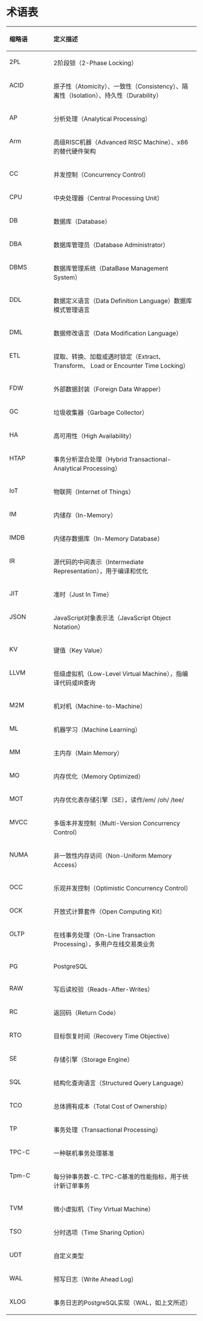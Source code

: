 # 术语表<a name="ZH-CN_TOPIC_0280548463"></a>

<a name="table19681404"></a>
<table><thead align="left"><tr id="row25507576"><th class="cellrowborder" valign="top" width="23.23%" id="mcps1.1.3.1.1"><p id="p52847742"><a name="p52847742"></a><a name="p52847742"></a>缩略语</p>
</th>
<th class="cellrowborder" valign="top" width="76.77000000000001%" id="mcps1.1.3.1.2"><p id="p52808709"><a name="p52808709"></a><a name="p52808709"></a>定义描述</p>
</th>
</tr>
</thead>
<tbody><tr id="row49647028"><td class="cellrowborder" valign="top" width="23.23%" headers="mcps1.1.3.1.1 "><p id="p61986356"><a name="p61986356"></a><a name="p61986356"></a>2PL</p>
</td>
<td class="cellrowborder" valign="top" width="76.77000000000001%" headers="mcps1.1.3.1.2 "><p id="p54838957"><a name="p54838957"></a><a name="p54838957"></a>2阶段锁（2-Phase Locking）</p>
</td>
</tr>
<tr id="row23788566"><td class="cellrowborder" valign="top" width="23.23%" headers="mcps1.1.3.1.1 "><p id="p47825654"><a name="p47825654"></a><a name="p47825654"></a>ACID</p>
</td>
<td class="cellrowborder" valign="top" width="76.77000000000001%" headers="mcps1.1.3.1.2 "><p id="p48672738"><a name="p48672738"></a><a name="p48672738"></a>原子性（Atomicity）、一致性（Consistency）、隔离性（Isolation）、持久性（Durability）</p>
</td>
</tr>
<tr id="row35401465"><td class="cellrowborder" valign="top" width="23.23%" headers="mcps1.1.3.1.1 "><p id="p48946403"><a name="p48946403"></a><a name="p48946403"></a>AP</p>
</td>
<td class="cellrowborder" valign="top" width="76.77000000000001%" headers="mcps1.1.3.1.2 "><p id="p5235726"><a name="p5235726"></a><a name="p5235726"></a>分析处理（Analytical Processing）</p>
</td>
</tr>
<tr id="row47121539"><td class="cellrowborder" valign="top" width="23.23%" headers="mcps1.1.3.1.1 "><p id="p58748338"><a name="p58748338"></a><a name="p58748338"></a>Arm</p>
</td>
<td class="cellrowborder" valign="top" width="76.77000000000001%" headers="mcps1.1.3.1.2 "><p id="p60994933"><a name="p60994933"></a><a name="p60994933"></a>高级RISC机器（Advanced RISC Machine）、x86的替代硬件架构</p>
</td>
</tr>
<tr id="row12083490"><td class="cellrowborder" valign="top" width="23.23%" headers="mcps1.1.3.1.1 "><p id="p39238623"><a name="p39238623"></a><a name="p39238623"></a>CC</p>
</td>
<td class="cellrowborder" valign="top" width="76.77000000000001%" headers="mcps1.1.3.1.2 "><p id="p24211876"><a name="p24211876"></a><a name="p24211876"></a>并发控制（Concurrency Control）</p>
</td>
</tr>
<tr id="row16580298"><td class="cellrowborder" valign="top" width="23.23%" headers="mcps1.1.3.1.1 "><p id="p826863"><a name="p826863"></a><a name="p826863"></a>CPU</p>
</td>
<td class="cellrowborder" valign="top" width="76.77000000000001%" headers="mcps1.1.3.1.2 "><p id="p66975920"><a name="p66975920"></a><a name="p66975920"></a>中央处理器（Central Processing Unit）</p>
</td>
</tr>
<tr id="row65912375"><td class="cellrowborder" valign="top" width="23.23%" headers="mcps1.1.3.1.1 "><p id="p37302191"><a name="p37302191"></a><a name="p37302191"></a>DB</p>
</td>
<td class="cellrowborder" valign="top" width="76.77000000000001%" headers="mcps1.1.3.1.2 "><p id="p1578615"><a name="p1578615"></a><a name="p1578615"></a>数据库（Database）</p>
</td>
</tr>
<tr id="row14207536"><td class="cellrowborder" valign="top" width="23.23%" headers="mcps1.1.3.1.1 "><p id="p9959796"><a name="p9959796"></a><a name="p9959796"></a>DBA</p>
</td>
<td class="cellrowborder" valign="top" width="76.77000000000001%" headers="mcps1.1.3.1.2 "><p id="p1437148"><a name="p1437148"></a><a name="p1437148"></a>数据库管理员（Database Administrator）</p>
</td>
</tr>
<tr id="row12934337"><td class="cellrowborder" valign="top" width="23.23%" headers="mcps1.1.3.1.1 "><p id="p41048411"><a name="p41048411"></a><a name="p41048411"></a>DBMS</p>
</td>
<td class="cellrowborder" valign="top" width="76.77000000000001%" headers="mcps1.1.3.1.2 "><p id="p36587022"><a name="p36587022"></a><a name="p36587022"></a>数据库管理系统（DataBase Management System）</p>
</td>
</tr>
<tr id="row60847744"><td class="cellrowborder" valign="top" width="23.23%" headers="mcps1.1.3.1.1 "><p id="p29720202"><a name="p29720202"></a><a name="p29720202"></a>DDL</p>
</td>
<td class="cellrowborder" valign="top" width="76.77000000000001%" headers="mcps1.1.3.1.2 "><p id="p58526144"><a name="p58526144"></a><a name="p58526144"></a>数据定义语言（Data Definition Language）数据库模式管理语言</p>
</td>
</tr>
<tr id="row56973256"><td class="cellrowborder" valign="top" width="23.23%" headers="mcps1.1.3.1.1 "><p id="p51431020"><a name="p51431020"></a><a name="p51431020"></a>DML</p>
</td>
<td class="cellrowborder" valign="top" width="76.77000000000001%" headers="mcps1.1.3.1.2 "><p id="p5163121"><a name="p5163121"></a><a name="p5163121"></a>数据修改语言（Data Modification Language）</p>
</td>
</tr>
<tr id="row46468095"><td class="cellrowborder" valign="top" width="23.23%" headers="mcps1.1.3.1.1 "><p id="p5819384"><a name="p5819384"></a><a name="p5819384"></a>ETL</p>
</td>
<td class="cellrowborder" valign="top" width="76.77000000000001%" headers="mcps1.1.3.1.2 "><p id="p1608101"><a name="p1608101"></a><a name="p1608101"></a>提取、转换、加载或遇时锁定（Extract、Transform、 Load or Encounter Time Locking）</p>
</td>
</tr>
<tr id="row14472915"><td class="cellrowborder" valign="top" width="23.23%" headers="mcps1.1.3.1.1 "><p id="p31455466"><a name="p31455466"></a><a name="p31455466"></a>FDW</p>
</td>
<td class="cellrowborder" valign="top" width="76.77000000000001%" headers="mcps1.1.3.1.2 "><p id="p64864809"><a name="p64864809"></a><a name="p64864809"></a>外部数据封装（Foreign Data Wrapper）</p>
</td>
</tr>
<tr id="row46912376"><td class="cellrowborder" valign="top" width="23.23%" headers="mcps1.1.3.1.1 "><p id="p41806087"><a name="p41806087"></a><a name="p41806087"></a>GC</p>
</td>
<td class="cellrowborder" valign="top" width="76.77000000000001%" headers="mcps1.1.3.1.2 "><p id="p30849875"><a name="p30849875"></a><a name="p30849875"></a>垃圾收集器（Garbage Collector）</p>
</td>
</tr>
<tr id="row9213419"><td class="cellrowborder" valign="top" width="23.23%" headers="mcps1.1.3.1.1 "><p id="p8089436"><a name="p8089436"></a><a name="p8089436"></a>HA</p>
</td>
<td class="cellrowborder" valign="top" width="76.77000000000001%" headers="mcps1.1.3.1.2 "><p id="p51264574"><a name="p51264574"></a><a name="p51264574"></a>高可用性（High Availability）</p>
</td>
</tr>
<tr id="row58727984"><td class="cellrowborder" valign="top" width="23.23%" headers="mcps1.1.3.1.1 "><p id="p59346302"><a name="p59346302"></a><a name="p59346302"></a>HTAP</p>
</td>
<td class="cellrowborder" valign="top" width="76.77000000000001%" headers="mcps1.1.3.1.2 "><p id="p42321168"><a name="p42321168"></a><a name="p42321168"></a>事务分析混合处理（Hybrid Transactional-Analytical Processing）</p>
</td>
</tr>
<tr id="row45346199"><td class="cellrowborder" valign="top" width="23.23%" headers="mcps1.1.3.1.1 "><p id="p49163466"><a name="p49163466"></a><a name="p49163466"></a>IoT</p>
</td>
<td class="cellrowborder" valign="top" width="76.77000000000001%" headers="mcps1.1.3.1.2 "><p id="p22817847"><a name="p22817847"></a><a name="p22817847"></a>物联网（Internet of Things）</p>
</td>
</tr>
<tr id="row4034034"><td class="cellrowborder" valign="top" width="23.23%" headers="mcps1.1.3.1.1 "><p id="p58321318"><a name="p58321318"></a><a name="p58321318"></a>IM</p>
</td>
<td class="cellrowborder" valign="top" width="76.77000000000001%" headers="mcps1.1.3.1.2 "><p id="p26406311"><a name="p26406311"></a><a name="p26406311"></a>内储存（In-Memory）</p>
</td>
</tr>
<tr id="row36330207"><td class="cellrowborder" valign="top" width="23.23%" headers="mcps1.1.3.1.1 "><p id="p57065661"><a name="p57065661"></a><a name="p57065661"></a>IMDB</p>
</td>
<td class="cellrowborder" valign="top" width="76.77000000000001%" headers="mcps1.1.3.1.2 "><p id="p58915868"><a name="p58915868"></a><a name="p58915868"></a>内储存数据库（In-Memory Database）</p>
</td>
</tr>
<tr id="row60480772"><td class="cellrowborder" valign="top" width="23.23%" headers="mcps1.1.3.1.1 "><p id="p67104326"><a name="p67104326"></a><a name="p67104326"></a>IR</p>
</td>
<td class="cellrowborder" valign="top" width="76.77000000000001%" headers="mcps1.1.3.1.2 "><p id="p66741341"><a name="p66741341"></a><a name="p66741341"></a>源代码的中间表示（Intermediate Representation），用于编译和优化</p>
</td>
</tr>
<tr id="row63801164"><td class="cellrowborder" valign="top" width="23.23%" headers="mcps1.1.3.1.1 "><p id="p511805"><a name="p511805"></a><a name="p511805"></a>JIT</p>
</td>
<td class="cellrowborder" valign="top" width="76.77000000000001%" headers="mcps1.1.3.1.2 "><p id="p41456246"><a name="p41456246"></a><a name="p41456246"></a>准时（Just In Time）</p>
</td>
</tr>
<tr id="row37561902"><td class="cellrowborder" valign="top" width="23.23%" headers="mcps1.1.3.1.1 "><p id="p22615207"><a name="p22615207"></a><a name="p22615207"></a>JSON</p>
</td>
<td class="cellrowborder" valign="top" width="76.77000000000001%" headers="mcps1.1.3.1.2 "><p id="p19892477"><a name="p19892477"></a><a name="p19892477"></a>JavaScript对象表示法（JavaScript Object Notation）</p>
</td>
</tr>
<tr id="row44814566"><td class="cellrowborder" valign="top" width="23.23%" headers="mcps1.1.3.1.1 "><p id="p6101201"><a name="p6101201"></a><a name="p6101201"></a>KV</p>
</td>
<td class="cellrowborder" valign="top" width="76.77000000000001%" headers="mcps1.1.3.1.2 "><p id="p24435277"><a name="p24435277"></a><a name="p24435277"></a>键值（Key Value）</p>
</td>
</tr>
<tr id="row18590905"><td class="cellrowborder" valign="top" width="23.23%" headers="mcps1.1.3.1.1 "><p id="p29468304"><a name="p29468304"></a><a name="p29468304"></a>LLVM</p>
</td>
<td class="cellrowborder" valign="top" width="76.77000000000001%" headers="mcps1.1.3.1.2 "><p id="p38122444"><a name="p38122444"></a><a name="p38122444"></a>低级虚拟机（Low-Level Virtual Machine），指编译代码或IR查询</p>
</td>
</tr>
<tr id="row7557684"><td class="cellrowborder" valign="top" width="23.23%" headers="mcps1.1.3.1.1 "><p id="p8192642"><a name="p8192642"></a><a name="p8192642"></a>M2M</p>
</td>
<td class="cellrowborder" valign="top" width="76.77000000000001%" headers="mcps1.1.3.1.2 "><p id="p59624232"><a name="p59624232"></a><a name="p59624232"></a>机对机（Machine-to-Machine）</p>
</td>
</tr>
<tr id="row66856044"><td class="cellrowborder" valign="top" width="23.23%" headers="mcps1.1.3.1.1 "><p id="p46630474"><a name="p46630474"></a><a name="p46630474"></a>ML</p>
</td>
<td class="cellrowborder" valign="top" width="76.77000000000001%" headers="mcps1.1.3.1.2 "><p id="p18972053"><a name="p18972053"></a><a name="p18972053"></a>机器学习（Machine Learning）</p>
</td>
</tr>
<tr id="row36530750"><td class="cellrowborder" valign="top" width="23.23%" headers="mcps1.1.3.1.1 "><p id="p6200791"><a name="p6200791"></a><a name="p6200791"></a>MM</p>
</td>
<td class="cellrowborder" valign="top" width="76.77000000000001%" headers="mcps1.1.3.1.2 "><p id="p32502032"><a name="p32502032"></a><a name="p32502032"></a>主内存（Main Memory）</p>
</td>
</tr>
<tr id="row24082832"><td class="cellrowborder" valign="top" width="23.23%" headers="mcps1.1.3.1.1 "><p id="p4552348"><a name="p4552348"></a><a name="p4552348"></a>MO</p>
</td>
<td class="cellrowborder" valign="top" width="76.77000000000001%" headers="mcps1.1.3.1.2 "><p id="p33195933"><a name="p33195933"></a><a name="p33195933"></a>内存优化（Memory Optimized）</p>
</td>
</tr>
<tr id="row30327949"><td class="cellrowborder" valign="top" width="23.23%" headers="mcps1.1.3.1.1 "><p id="p40644824"><a name="p40644824"></a><a name="p40644824"></a>MOT</p>
</td>
<td class="cellrowborder" valign="top" width="76.77000000000001%" headers="mcps1.1.3.1.2 "><p id="p3896460"><a name="p3896460"></a><a name="p3896460"></a>内存优化表存储引擎（SE），读作/em/ /oh/ /tee/</p>
</td>
</tr>
<tr id="row35068140"><td class="cellrowborder" valign="top" width="23.23%" headers="mcps1.1.3.1.1 "><p id="p21947087"><a name="p21947087"></a><a name="p21947087"></a>MVCC</p>
</td>
<td class="cellrowborder" valign="top" width="76.77000000000001%" headers="mcps1.1.3.1.2 "><p id="p32883631"><a name="p32883631"></a><a name="p32883631"></a>多版本并发控制（Multi-Version Concurrency Control）</p>
</td>
</tr>
<tr id="row27517225"><td class="cellrowborder" valign="top" width="23.23%" headers="mcps1.1.3.1.1 "><p id="p14302734"><a name="p14302734"></a><a name="p14302734"></a>NUMA</p>
</td>
<td class="cellrowborder" valign="top" width="76.77000000000001%" headers="mcps1.1.3.1.2 "><p id="p17670820"><a name="p17670820"></a><a name="p17670820"></a>非一致性内存访问（Non-Uniform Memory Access）</p>
</td>
</tr>
<tr id="row24819657"><td class="cellrowborder" valign="top" width="23.23%" headers="mcps1.1.3.1.1 "><p id="p64235178"><a name="p64235178"></a><a name="p64235178"></a>OCC</p>
</td>
<td class="cellrowborder" valign="top" width="76.77000000000001%" headers="mcps1.1.3.1.2 "><p id="p35666961"><a name="p35666961"></a><a name="p35666961"></a>乐观并发控制（Optimistic Concurrency Control）</p>
</td>
</tr>
<tr id="row24819657"><td class="cellrowborder" valign="top" width="23.23%" headers="mcps1.1.3.1.1 "><p id="p64235178"><a name="p64235178"></a><a name="p64235178"></a>OCK</p>
</td>
<td class="cellrowborder" valign="top" width="76.77000000000001%" headers="mcps1.1.3.1.2 "><p id="p35666961"><a name="p35666961"></a><a name="p35666961"></a>开放式计算套件（Open Computing Kit）</p>
</td>
</tr>
<tr id="row52567193"><td class="cellrowborder" valign="top" width="23.23%" headers="mcps1.1.3.1.1 "><p id="p30084225"><a name="p30084225"></a><a name="p30084225"></a>OLTP</p>
</td>
<td class="cellrowborder" valign="top" width="76.77000000000001%" headers="mcps1.1.3.1.2 "><p id="p20903137"><a name="p20903137"></a><a name="p20903137"></a>在线事务处理（On-Line Transaction Processing），多用户在线交易类业务</p>
</td>
</tr>
<tr id="row53910510"><td class="cellrowborder" valign="top" width="23.23%" headers="mcps1.1.3.1.1 "><p id="p4675190"><a name="p4675190"></a><a name="p4675190"></a>PG</p>
</td>
<td class="cellrowborder" valign="top" width="76.77000000000001%" headers="mcps1.1.3.1.2 "><p id="p43146123"><a name="p43146123"></a><a name="p43146123"></a>PostgreSQL</p>
</td>
</tr>
<tr id="row52770789"><td class="cellrowborder" valign="top" width="23.23%" headers="mcps1.1.3.1.1 "><p id="p46575544"><a name="p46575544"></a><a name="p46575544"></a>RAW</p>
</td>
<td class="cellrowborder" valign="top" width="76.77000000000001%" headers="mcps1.1.3.1.2 "><p id="p14522699"><a name="p14522699"></a><a name="p14522699"></a>写后读校验（Reads-After-Writes）</p>
</td>
</tr>
<tr id="row63595428"><td class="cellrowborder" valign="top" width="23.23%" headers="mcps1.1.3.1.1 "><p id="p50956026"><a name="p50956026"></a><a name="p50956026"></a>RC</p>
</td>
<td class="cellrowborder" valign="top" width="76.77000000000001%" headers="mcps1.1.3.1.2 "><p id="p33797478"><a name="p33797478"></a><a name="p33797478"></a>返回码（Return Code）</p>
</td>
</tr>
<tr id="row35741846"><td class="cellrowborder" valign="top" width="23.23%" headers="mcps1.1.3.1.1 "><p id="p9408443"><a name="p9408443"></a><a name="p9408443"></a>RTO</p>
</td>
<td class="cellrowborder" valign="top" width="76.77000000000001%" headers="mcps1.1.3.1.2 "><p id="p23886441"><a name="p23886441"></a><a name="p23886441"></a>目标恢复时间（Recovery Time Objective）</p>
</td>
</tr>
<tr id="row13651378"><td class="cellrowborder" valign="top" width="23.23%" headers="mcps1.1.3.1.1 "><p id="p32019839"><a name="p32019839"></a><a name="p32019839"></a>SE</p>
</td>
<td class="cellrowborder" valign="top" width="76.77000000000001%" headers="mcps1.1.3.1.2 "><p id="p43470185"><a name="p43470185"></a><a name="p43470185"></a>存储引擎（Storage Engine）</p>
</td>
</tr>
<tr id="row55687348"><td class="cellrowborder" valign="top" width="23.23%" headers="mcps1.1.3.1.1 "><p id="p14381331"><a name="p14381331"></a><a name="p14381331"></a>SQL</p>
</td>
<td class="cellrowborder" valign="top" width="76.77000000000001%" headers="mcps1.1.3.1.2 "><p id="p24037187"><a name="p24037187"></a><a name="p24037187"></a>结构化查询语言（Structured Query Language）</p>
</td>
</tr>
<tr id="row15008097"><td class="cellrowborder" valign="top" width="23.23%" headers="mcps1.1.3.1.1 "><p id="p7696333"><a name="p7696333"></a><a name="p7696333"></a>TCO</p>
</td>
<td class="cellrowborder" valign="top" width="76.77000000000001%" headers="mcps1.1.3.1.2 "><p id="p19423197"><a name="p19423197"></a><a name="p19423197"></a>总体拥有成本（Total Cost of Ownership）</p>
</td>
</tr>
<tr id="row40591046"><td class="cellrowborder" valign="top" width="23.23%" headers="mcps1.1.3.1.1 "><p id="p66649288"><a name="p66649288"></a><a name="p66649288"></a>TP</p>
</td>
<td class="cellrowborder" valign="top" width="76.77000000000001%" headers="mcps1.1.3.1.2 "><p id="p29883234"><a name="p29883234"></a><a name="p29883234"></a>事务处理（Transactional Processing）</p>
</td>
</tr>
<tr id="row513656"><td class="cellrowborder" valign="top" width="23.23%" headers="mcps1.1.3.1.1 "><p id="p41606186"><a name="p41606186"></a><a name="p41606186"></a>TPC-C</p>
</td>
<td class="cellrowborder" valign="top" width="76.77000000000001%" headers="mcps1.1.3.1.2 "><p id="p14657929"><a name="p14657929"></a><a name="p14657929"></a>一种联机事务处理基准</p>
</td>
</tr>
<tr id="row64812500"><td class="cellrowborder" valign="top" width="23.23%" headers="mcps1.1.3.1.1 "><p id="p15321185"><a name="p15321185"></a><a name="p15321185"></a>Tpm-C</p>
</td>
<td class="cellrowborder" valign="top" width="76.77000000000001%" headers="mcps1.1.3.1.2 "><p id="p33056462"><a name="p33056462"></a><a name="p33056462"></a>每分钟事务数-C. TPC-C基准的性能指标，用于统计新订单事务</p>
</td>
</tr>
<tr id="row29072704"><td class="cellrowborder" valign="top" width="23.23%" headers="mcps1.1.3.1.1 "><p id="p6078817"><a name="p6078817"></a><a name="p6078817"></a>TVM</p>
</td>
<td class="cellrowborder" valign="top" width="76.77000000000001%" headers="mcps1.1.3.1.2 "><p id="p22622134"><a name="p22622134"></a><a name="p22622134"></a>微小虚拟机（Tiny Virtual Machine）</p>
</td>
</tr>
<tr id="row2272615"><td class="cellrowborder" valign="top" width="23.23%" headers="mcps1.1.3.1.1 "><p id="p49864166"><a name="p49864166"></a><a name="p49864166"></a>TSO</p>
</td>
<td class="cellrowborder" valign="top" width="76.77000000000001%" headers="mcps1.1.3.1.2 "><p id="p12465678"><a name="p12465678"></a><a name="p12465678"></a>分时选项（Time Sharing Option）</p>
</td>
</tr>
<tr id="row45082240"><td class="cellrowborder" valign="top" width="23.23%" headers="mcps1.1.3.1.1 "><p id="p27782839"><a name="p27782839"></a><a name="p27782839"></a>UDT</p>
</td>
<td class="cellrowborder" valign="top" width="76.77000000000001%" headers="mcps1.1.3.1.2 "><p id="p35817515"><a name="p35817515"></a><a name="p35817515"></a>自定义类型</p>
</td>
</tr>
<tr id="row53922183"><td class="cellrowborder" valign="top" width="23.23%" headers="mcps1.1.3.1.1 "><p id="p5620704"><a name="p5620704"></a><a name="p5620704"></a>WAL</p>
</td>
<td class="cellrowborder" valign="top" width="76.77000000000001%" headers="mcps1.1.3.1.2 "><p id="p52623914"><a name="p52623914"></a><a name="p52623914"></a>预写日志（Write Ahead Log）</p>
</td>
</tr>
<tr id="row3853185"><td class="cellrowborder" valign="top" width="23.23%" headers="mcps1.1.3.1.1 "><p id="p43672567"><a name="p43672567"></a><a name="p43672567"></a>XLOG</p>
</td>
<td class="cellrowborder" valign="top" width="76.77000000000001%" headers="mcps1.1.3.1.2 "><p id="p47817009"><a name="p47817009"></a><a name="p47817009"></a>事务日志的PostgreSQL实现（WAL，如上文所述）</p>
</td>
</tr>
</tbody>
</table>


